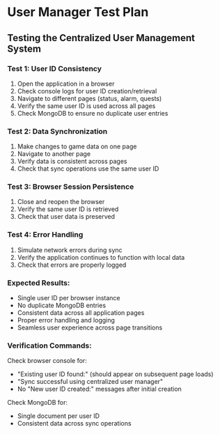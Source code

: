 # User Manager Test Plan

## Testing the Centralized User Management System

### Test 1: User ID Consistency
1. Open the application in a browser
2. Check console logs for user ID creation/retrieval
3. Navigate to different pages (status, alarm, quests)
4. Verify the same user ID is used across all pages
5. Check MongoDB to ensure no duplicate user entries

### Test 2: Data Synchronization
1. Make changes to game data on one page
2. Navigate to another page
3. Verify data is consistent across pages
4. Check that sync operations use the same user ID

### Test 3: Browser Session Persistence
1. Close and reopen the browser
2. Verify the same user ID is retrieved
3. Check that user data is preserved

### Test 4: Error Handling
1. Simulate network errors during sync
2. Verify the application continues to function with local data
3. Check that errors are properly logged

### Expected Results:
- Single user ID per browser instance
- No duplicate MongoDB entries
- Consistent data across all application pages
- Proper error handling and logging
- Seamless user experience across page transitions

### Verification Commands:
Check browser console for:
- "Existing user ID found:" (should appear on subsequent page loads)
- "Sync successful using centralized user manager"
- No "New user ID created:" messages after initial creation

Check MongoDB for:
- Single document per user ID
- Consistent data across sync operations
